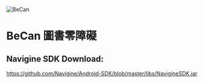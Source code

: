 ![BeCan](https://img.shields.io/badge/latest%20ver-v2.1.0-brightgreen.svg)
# BeCan 圖書零障礙
## Navigine SDK Download: 
https://github.com/Navigine/Android-SDK/blob/master/libs/NavigineSDK.jar

